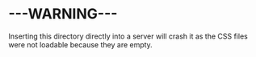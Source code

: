 # ---WARNING---
Inserting this directory directly into a server will crash it as the CSS files were not loadable because they are empty.
